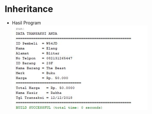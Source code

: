 # Inheritance
* Hasil Program <br>
![alt text](https://github.com/elangone/Inheritance/blob/master/Praktikum/ss.JPG)
